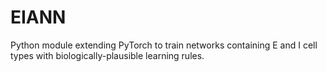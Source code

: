 # EIANN
Python module extending PyTorch to train networks containing E and I cell types with biologically-plausible learning rules.

